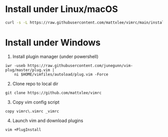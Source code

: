 # Install under Linux/macOS

```bash
curl -s -L https://raw.githubusercontent.com/mattxlee/vimrc/main/install-vim-plugins.sh | sh
```

# Install under Windows

1. Install plugin manager (under powershell)

```
iwr -useb https://raw.githubusercontent.com/junegunn/vim-plug/master/plug.vim |`
    ni $HOME/vimfiles/autoload/plug.vim -Force
```

2. Clone repo to local dir

```
git clone https://github.com/mattxlee/vimrc
```

3. Copy vim config script

```
copy vimrc\.vimrc _vimrc
```

4. Launch vim and download plugins

```
vim +PlugInstall
```
